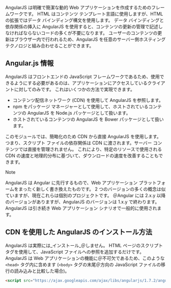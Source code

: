AngularJS は明確で簡潔な動的 Web アプリケーションを作成するためのフレームワークです。 HTML はコンテンツ テンプレート言語に使用しますが、HTML の拡張ではデータ バインディング構文を使用します。 データ バインディングと依存関係の挿入に AngularJS を使用すると、コンテンツの更新の管理で記述しなければならないコードの多くが不要になります。 ユーザーのコンテンツの更新はブラウザー内で行われるため、AngularJS を任意のサーバー側ホスティング テクノロジと組み合わせることができます。

## <a name="angularjs-information"></a>Angular.js 情報

AngularJS はフロントエンドの JavaScript フレームワークであるため、使用できるようにする必要があるのは、アプリケーションにアクセスしているクライアントに対してのみです。 これはいくつかの方法で実現できます。

- コンテンツ配信ネットワーク (CDN) を使用して AngularJS を参照します。
- npm をパッケージ マネージャーとして使用して、ホストされているコンテンツの AngularJS を Node.js パッケージとして扱います。
- ホストされているコンテンツの AngularJS を Bower パッケージとして扱います。

このモジュールでは、簡略化のため CDN から直接 AngularJS を使用します。 つまり、スクリプト ファイルの依存関係は CDN に渡されます。サーバー コンテンツでは直接を管理されません。 これにより、特定のリソースで使用される CDN の速度と地理的分布に基づいて、ダウンロードの速度を改善することもできます。

> [!NOTE]
> AngularJS は Angular に先行するもので、Web アプリケーション プラットフォームをまったく新しく書き換えたものです。 2 つのバージョンの多くの概念は似ていますが、現在これらは個別のプロジェクトです。 ＠Angular には 2.x.y 以降のバージョンがありますが、AngularJS のバージョンは 1.x.y で終わります。 AngularJS は引き続き Web アプリケーション シナリオで一般的に使用されます。

## <a name="how-to-install-angularjs-via-cdn"></a>CDN を使用した AngularJS のインストール方法

AngularJS は実際には_インストール_＠しません。 HTML ページのスクリプト タグを使用して、JavaScript ファイルへの参照を追加するだけです。 AngularJS は Web アプリケーションの機能に＠不可欠であるため、このような `<head>` タグ内に含めます (`<body>` タグの末尾＠方向の JavaScript ファイルの移行の読み込みと比較した場合)。

```html
<script src="https://ajax.googleapis.com/ajax/libs/angularjs/1.7.2/angular.min.js"></script>
```
